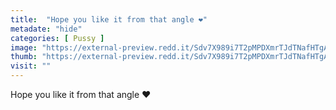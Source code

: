 ```yaml
---
title:  "Hope you like it from that angle ❤️"
metadate: "hide"
categories: [ Pussy ]
image: "https://external-preview.redd.it/Sdv7X989i7T2pMPDXmrTJdTNafHTgAXVZdVOqtR6cwY.jpg?auto=webp&s=409cf7288414277dbd5b3371120ce9272674207f"
thumb: "https://external-preview.redd.it/Sdv7X989i7T2pMPDXmrTJdTNafHTgAXVZdVOqtR6cwY.jpg?width=1080&crop=smart&auto=webp&s=fed24ececf4ba138abb2ba9a6eb9e99bd1e94ba6"
visit: ""
---
```

Hope you like it from that angle ❤️
